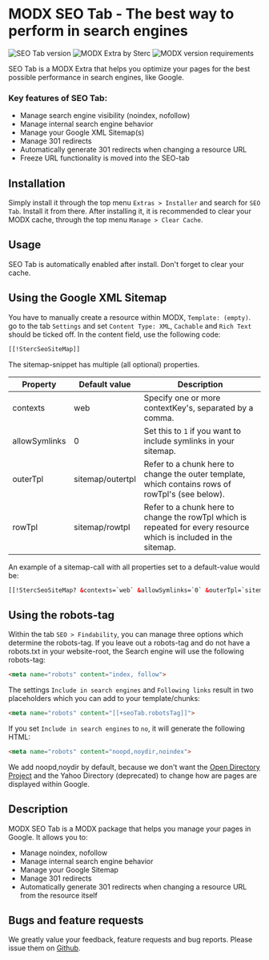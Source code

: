 # MODX SEO Tab - The best way to perform in search engines
![SEO Tab version](https://img.shields.io/badge/version-2.0-blue.svg) ![MODX Extra by Sterc](https://img.shields.io/badge/checked%20by-sterc-ff69b4.svg) ![MODX version requirements](https://img.shields.io/badge/modx%20version%20requirement-2.5%2B-brightgreen.svg)

SEO Tab is a MODX Extra that helps you optimize your pages for the best possible performance in search engines, like Google.

### Key features of SEO Tab:
- Manage search engine visibility (noindex, nofollow)
- Manage internal search engine behavior
- Manage your Google XML Sitemap(s)
- Manage 301 redirects
- Automatically generate 301 redirects when changing a resource URL
- Freeze URL functionality is moved into the SEO-tab

## Installation
Simply install it through the top menu ```Extras > Installer``` and search for ```SEO Tab```. Install it from there. After installing it, it is recommended to clear your MODX cache, through the top menu ```Manage > Clear Cache```.

## Usage
SEO Tab is automatically enabled after install. Don't forget to clear your cache.

## Using the Google XML Sitemap
You have to manually create a resource within MODX, ```Template: (empty)```. go to the tab ```Settings``` and set ```Content Type: XML```, ```Cachable``` and ```Rich Text``` should be ticked off. In the content field, use the following code:


```HTML
[[!StercSeoSiteMap]]
```

The sitemap-snippet has multiple (all optional) properties.

Property | Default value | Description
---|---|---
contexts|web|Specify one or more contextKey's, separated by a comma.
allowSymlinks|0|Set this to ```1``` if you want to include symlinks in your sitemap.
outerTpl|sitemap/outertpl|Refer to a chunk here to change the outer template, which contains rows of rowTpl's (see below).
rowTpl|sitemap/rowtpl|Refer to a chunk here to change the rowTpl which is repeated for every resource which is included in the sitemap.

An example of a sitemap-call with all properties set to a default-value would be:
```HTML
[[!StercSeoSiteMap? &contexts=`web` &allowSymlinks=`0` &outerTpl=`sitemap/outertpl` &rowTpl=`sitemap/rowtpl`]]
```

## Using the robots-tag
Within the tab ```SEO > Findability```, you can manage three options which determine the robots-tag. If you leave out a robots-tag and do not have a robots.txt in your website-root, the Search engine will use the following robots-tag:
```HTML
<meta name="robots" content="index, follow">
```

The settings ```Include in search engines``` and ```Following links``` result in two placeholders which you can add to your template/chunks:

```HTML
<meta name="robots" content="[[+seoTab.robotsTag]]">
```

If you set ```Include in search engines``` to ```no```, it will generate the following HTML:

```HTML
<meta name="robots" content="noopd,noydir,noindex">
```

We add noopd,noydir by default, because we don't want the [Open Directory Project](http://www.dmoz.org/) and the Yahoo Directory (deprecated) to change how are pages are displayed within Google.


## Description
MODX SEO Tab is a MODX package that helps you manage your pages in Google. It allows you to:
- Manage noindex, nofollow
- Manage internal search engine behavior
- Manage your Google Sitemap
- Manage 301 redirects
- Automatically generate 301 redirects when changing a resource URL from the resource itself

## Bugs and feature requests
We greatly value your feedback, feature requests and bug reports. Please issue them on [Github](https://github.com/Sterc/SEOTab/issues/new).
